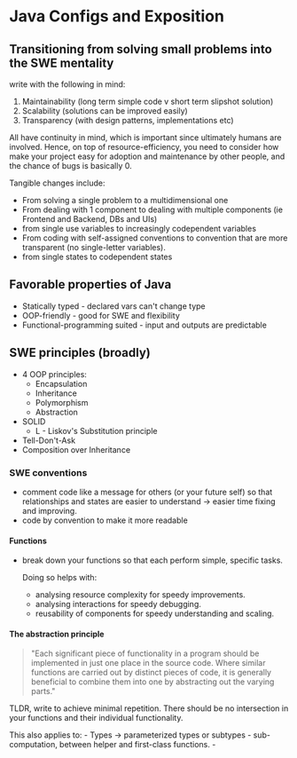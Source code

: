 # Java Configs and Exposition

## Transitioning from solving small problems into the SWE mentality

write with the following in mind:

1. Maintainability (long term simple code v short term slipshot solution)
2. Scalability (solutions can be improved easily)
3. Transparency (with design patterns, implementations etc)

All have continuity in mind, which is important since ultimately humans are involved. Hence, on top of resource-efficiency, you need to consider how make your project easy for adoption and maintenance by other people, and the chance of bugs is basically 0.

Tangible changes include:

- From solving a single problem to a multidimensional one
- From dealing with 1 component to dealing with multiple components (ie Frontend and Backend, DBs and UIs)
- from single use variables to increasingly codependent variables
- From coding with self-assigned conventions to convention that are more transparent (no single-letter variables).
- from single states to codependent states

## Favorable properties of Java

- Statically typed - declared vars can't change type
- OOP-friendly - good for SWE and flexibility
- Functional-programming suited - input and outputs are predictable

## SWE principles (broadly)

- 4 OOP principles:
    - Encapsulation
    - Inheritance
    - Polymorphism
    - Abstraction
- SOLID
    - L - Liskov's Substitution principle
- Tell-Don't-Ask
- Composition over Inheritance

### SWE conventions

- comment code like a message for others (or your future self) so that relationships and states are easier to understand &#8594; easier time fixing and improving.
- code by convention to make it more readable

#### Functions

- break down your functions so that each perform simple, specific tasks. 
  
    Doing so helps with:
    - analysing resource complexity for speedy improvements.
    - analysing interactions for speedy debugging.
    - reusability of components for speedy understanding and scaling.

#### The abstraction principle

> "Each significant piece of functionality in a program should be implemented in just one place in the source code. Where similar functions are carried out by distinct pieces of code, it is generally beneficial to combine them into one by abstracting out the varying parts."

TLDR, write to achieve minimal repetition. There should be no intersection in your functions and their individual functionality.  

This also applies to:
    - Types &#8594; parameterized types or subtypes
    - sub-computation, between helper and first-class functions.
    - 




